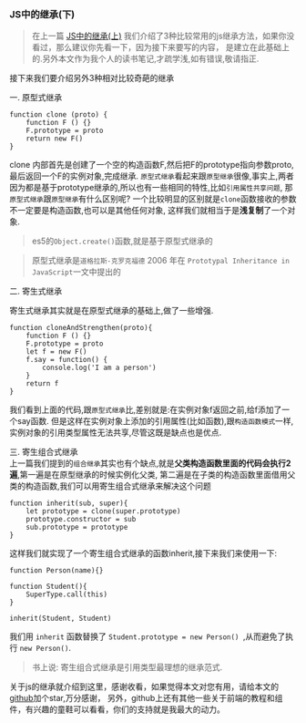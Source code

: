 ### JS中的继承(下)
> 在上一篇 [JS中的继承(上)](https://github.com/noahlam/articles/blob/master/JS%E4%B8%AD%E7%9A%84%E7%BB%A7%E6%89%BF(%E4%B8%8A).md)
 我们介绍了3种比较常用的js继承方法，如果你没看过，那么建议你先看一下，因为接下来要写的内容，
是建立在此基础上的.另外本文作为我个人的读书笔记,才疏学浅,如有错误,敬请指正.

接下来我们要介绍另外3种相对比较奇葩的继承  

一. 原型式继承

    function clone (proto) {
        function F () {}
        F.prototype = proto
        return new F()
    }
clone 内部首先是创建了一个空的构造函数F,然后把F的prototype指向参数proto,最后返回一个F的实例对象,完成继承.
`原型式继承`看起来跟`原型继承`很像,事实上,两者因为都是基于prototype继承的,所以也有一些相同的特性,比如`引用属性共享问题`,
那`原型式继承`跟`原型继承`有什么区别呢? 一个比较明显的区别就是`clone`函数接收的参数不一定要是构造函数,也可以是其他任何对象,
这样我们就相当于是**浅复制**了一个对象.  

> es5的`Object.create()`函数,就是基于原型式继承的  

> 原型式继承是`道格拉斯-克罗克福德` 2006 年在 `Prototypal Inheritance in JavaScript`一文中提出的

二. 寄生式继承

寄生式继承其实就是在原型式继承的基础上,做了一些增强.

    function cloneAndStrengthen(proto){
        function F () {}
        F.prototype = proto
        let f = new F()
        f.say = function() { 
            console.log('I am a person')
        }
        return f
    }

我们看到上面的代码,跟`原型式继承`比,差别就是:在实例对象f返回之前,给f添加了一个say函数.
但是这样在实例对象上添加的引用属性(比如函数),跟`构造函数模式`一样,
实例对象的引用类型属性无法共享,尽管这既是缺点也是优点.

三. 寄生组合式继承  
上一篇我们提到的`组合继承`其实也有个缺点,就是**父类构造函数里面的代码会执行2遍**,第一遍是在原型继承的时候实例化父类,
第二遍是在子类的构造函数里面借用父类的构造函数,我们可以用寄生组合式继承来解决这个问题

    function inherit(sub, super){
        let prototype = clone(super.prototype)
        prototype.constructor = sub    
        sub.prototype = prototype      
    }
    
这样我们就实现了一个寄生组合式继承的函数inherit,接下来我们来使用一下:

    function Person(name){}
    
    function Student(){
        SuperType.call(this)
    }
    
    inherit(Student, Student)
    
我们用 `inherit` 函数替换了 `Student.prototype = new Person() `,从而避免了执行 `new Person()`.

> 书上说: 寄生组合式继承是引用类型最理想的继承范式.

关于js的继承就介绍到这里，感谢收看，如果觉得本文对您有用，请给本文的[github](https://github.com/noahlam/articles)加个star,万分感谢，
另外，github上还有其他一些关于前端的教程和组件，有兴趣的童鞋可以看看，你们的支持就是我最大的动力。